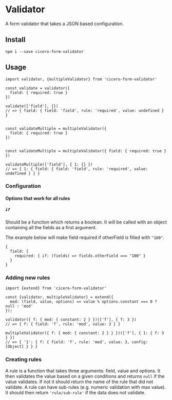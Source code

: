 # Validator

A form validator that takes a JSON based configuration.

## Install

```
npm i --save cicero-form-validator
```

## Usage

```es6
import validator, {multipleValidator} from 'cicero-form-validator'

const validate = validator({
  field: { required: true }
})

validate(['field'], {})
// => { field: { field: 'field', rule: 'required', value: undefined } }


const validateMultiple = multipleValidator({
  field: { required: true }
})


const validateMultiple = multipleValidator({ field: { required: true } })

validateMultiple(['field'], { 1: {} })
// => { 1: { field: { field: 'field', rule: 'required', value: undefined } } }
```

### Configuration

#### Options that work for all rules
##### `if`
Should be a function which returns a boolean. It will be called with
an object containing all the fields as a first argument.

The example below will make field required if otherField is filled with `"100"`.

```es6
{
  field: {
    required: { if: (fields) => fields.otherField === "100" }
  }
}

```

### Adding new rules

```es6
import {extend} from 'cicero-form-validator'

const {validator, multipleValidator} = extend({
  mod: (field, value, options) => value % options.constant === 0 ? null : 'mod'
});

validator({ f: { mod: { constant: 2 } })(['f'], { f: 3 })
// => { f: { field: 'f', rule: 'mod', value: 3 } }

multipleValidator({ f: { mod: { constant: 2 } } })(['f'], { 1: { f: 3 } })
// => { '1': { f: { field: 'f', rule: 'mod', value: 3, config: [Object] } } }
```

### Creating rules

A rule is a function that takes three arguments: field, value and options.
It then validates the value based on a given conditions and
returns `null` if the value validates. If not it should return the name of the
rule that did not validate. A rule can have sub-rules (e.g. numeric validation with max value).
It should then return `'rule/sub-rule'` if the data does not validate.

